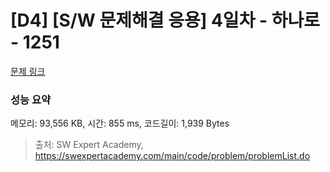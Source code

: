 # [D4] [S/W 문제해결 응용] 4일차 - 하나로 - 1251 

[문제 링크](https://swexpertacademy.com/main/code/problem/problemDetail.do?contestProbId=AV15StKqAQkCFAYD) 

### 성능 요약

메모리: 93,556 KB, 시간: 855 ms, 코드길이: 1,939 Bytes



> 출처: SW Expert Academy, https://swexpertacademy.com/main/code/problem/problemList.do